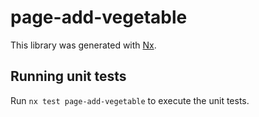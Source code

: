 # page-add-vegetable

This library was generated with [Nx](https://nx.dev).

## Running unit tests

Run `nx test page-add-vegetable` to execute the unit tests.
